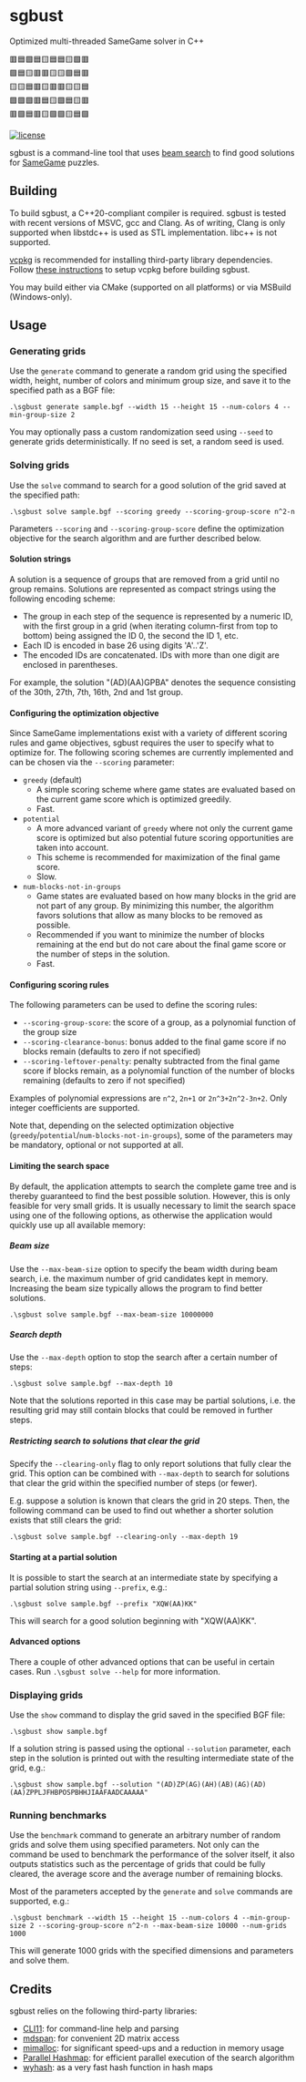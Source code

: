 # sgbust
Optimized multi-threaded SameGame solver in C++

🟥🟦🟩🟦🟨🟦🟦🟨🟩🟥  
🟩🟦🟨🟥🟥🟨🟨🟩🟦🟥  
🟨🟨🟦🟥🟨🟥🟥🟨🟨🟦  
🟩🟩🟩🟥🟦🟨🟩🟦🟨🟥  
🟥🟩🟦🟥🟨🟩🟩🟨🟦🟩

[![license](https://img.shields.io/github/license/chausner/sgbust.svg)](https://github.com/chausner/sgbust/blob/master/LICENSE)

sgbust is a command-line tool that uses [beam search](https://en.wikipedia.org/wiki/Beam_search) to find good solutions for [SameGame](https://en.wikipedia.org/wiki/SameGame) puzzles.

## Building

To build sgbust, a C++20-compliant compiler is required.
sgbust is tested with recent versions of MSVC, gcc and Clang.
As of writing, Clang is only supported when libstdc++ is used as STL implementation.
libc++ is not supported.

[vcpkg](https://github.com/microsoft/vcpkg) is recommended for installing third-party library dependencies.
Follow [these instructions](https://github.com/microsoft/vcpkg?tab=readme-ov-file#getting-started) to setup vcpkg before building sgbust.

You may build either via CMake (supported on all platforms) or via MSBuild (Windows-only).

## Usage

### Generating grids

Use the `generate` command to generate a random grid using the specified width, height, number of colors and minimum group size,
and save it to the specified path as a BGF file:

```
.\sgbust generate sample.bgf --width 15 --height 15 --num-colors 4 --min-group-size 2
```

You may optionally pass a custom randomization seed using `--seed` to generate grids deterministically.
If no seed is set, a random seed is used.

### Solving grids

Use the `solve` command to search for a good solution of the grid saved at the specified path:

```
.\sgbust solve sample.bgf --scoring greedy --scoring-group-score n^2-n
```

Parameters `--scoring` and `--scoring-group-score` define the optimization objective for the search algorithm
and are further described below.

#### Solution strings

A solution is a sequence of groups that are removed from a grid until no group remains.
Solutions are represented as compact strings using the following encoding scheme:

* The group in each step of the sequence is represented by a numeric ID,
  with the first group in a grid (when iterating column-first from top to bottom) being assigned the ID 0, the second the ID 1, etc.
* Each ID is encoded in base 26 using digits 'A'..'Z'.
* The encoded IDs are concatenated. IDs with more than one digit are enclosed in parentheses.

For example, the solution "(AD)(AA)GPBA" denotes the sequence consisting of the 30th, 27th, 7th, 16th, 2nd and 1st group.

#### Configuring the optimization objective

Since SameGame implementations exist with a variety of different scoring rules and game objectives,
sgbust requires the user to specify what to optimize for.
The following scoring schemes are currently implemented and can be chosen via the `--scoring` parameter:

* `greedy` (default)
  * A simple scoring scheme where game states are evaluated based on the current game score which is optimized greedily.
  * Fast.
* `potential`
  * A more advanced variant of `greedy` where not only the current game score is optimized but also potential future scoring opportunities are taken into account.
  * This scheme is recommended for maximization of the final game score.
  * Slow.
* `num-blocks-not-in-groups`
  * Game states are evaluated based on how many blocks in the grid are not part of any group.
    By minimizing this number, the algorithm favors solutions that allow as many blocks to be removed as possible.
  * Recommended if you want to minimize the number of blocks remaining at the end but do not care about the final game score or the number of steps in the solution.
  * Fast.

#### Configuring scoring rules

The following parameters can be used to define the scoring rules:

* `--scoring-group-score`: the score of a group, as a polynomial function of the group size
* `--scoring-clearance-bonus`: bonus added to the final game score if no blocks remain (defaults to zero if not specified)
* `--scoring-leftover-penalty`: penalty subtracted from the final game score if blocks remain, as a polynomial function of the number of blocks remaining (defaults to zero if not specified)

Examples of polynomial expressions are `n^2`, `2n+1` or `2n^3+2n^2-3n+2`.
Only integer coefficients are supported.

Note that, depending on the selected optimization objective (`greedy`/`potential`/`num-blocks-not-in-groups`), some of the parameters may be mandatory, optional or not supported at all.

#### Limiting the search space

By default, the application attempts to search the complete game tree
and is thereby guaranteed to find the best possible solution.
However, this is only feasible for very small grids.
It is usually necessary to limit the search space using one of the following options,
as otherwise the application would quickly use up all available memory:

##### Beam size

Use the `--max-beam-size` option to specify the beam width during beam search,
i.e. the maximum number of grid candidates kept in memory.
Increasing the beam size typically allows the program to find better solutions.

```
.\sgbust solve sample.bgf --max-beam-size 10000000
```

##### Search depth

Use the `--max-depth` option to stop the search after a certain number of steps:

```
.\sgbust solve sample.bgf --max-depth 10
```

Note that the solutions reported in this case may be partial solutions,
i.e. the resulting grid may still contain blocks that could be removed in further steps.

##### Restricting search to solutions that clear the grid

Specify the `--clearing-only` flag to only report solutions that fully clear the grid.
This option can be combined with `--max-depth` to search for solutions that clear the grid within the specified number of steps (or fewer).

E.g. suppose a solution is known that clears the grid in 20 steps.
Then, the following command can be used to find out whether a shorter solution exists that still clears the grid:

```
.\sgbust solve sample.bgf --clearing-only --max-depth 19
```

#### Starting at a partial solution

It is possible to start the search at an intermediate state by specifying a partial solution string using `--prefix`, e.g.:

```
.\sgbust solve sample.bgf --prefix "XQW(AA)KK"
```

This will search for a good solution beginning with "XQW(AA)KK".

#### Advanced options

There a couple of other advanced options that can be useful in certain cases.
Run `.\sgbust solve --help` for more information.

### Displaying grids

Use the `show` command to display the grid saved in the specified BGF file:

```
.\sgbust show sample.bgf
```

If a solution string is passed using the optional `--solution` parameter,
each step in the solution is printed out with the resulting intermediate state of the grid, e.g.:

```
.\sgbust show sample.bgf --solution "(AD)ZP(AG)(AH)(AB)(AG)(AD)(AA)ZPPLJFHBPOSPBHHJIAAFAADCAAAAA"
```

### Running benchmarks

Use the `benchmark` command to generate an arbitrary number of random grids and solve them using specified parameters.
Not only can the command be used to benchmark the performance of the solver itself,
it also outputs statistics such as the percentage of grids that could be fully cleared,
the average score and the average number of remaining blocks.

Most of the parameters accepted by the `generate` and `solve` commands are supported, e.g.:

```
.\sgbust benchmark --width 15 --height 15 --num-colors 4 --min-group-size 2 --scoring-group-score n^2-n --max-beam-size 10000 --num-grids 1000
```

This will generate 1000 grids with the specified dimensions and parameters and solve them.

## Credits

sgbust relies on the following third-party libraries:

* [CLI11](https://github.com/CLIUtils/CLI11): for command-line help and parsing
* [mdspan](https://github.com/kokkos/mdspan): for convenient 2D matrix access
* [mimalloc](https://github.com/microsoft/mimalloc): for significant speed-ups and a reduction in memory usage
* [Parallel Hashmap](https://github.com/greg7mdp/parallel-hashmap): for efficient parallel execution of the search algorithm
* [wyhash](https://github.com/wangyi-fudan/wyhash): as a very fast hash function in hash maps
